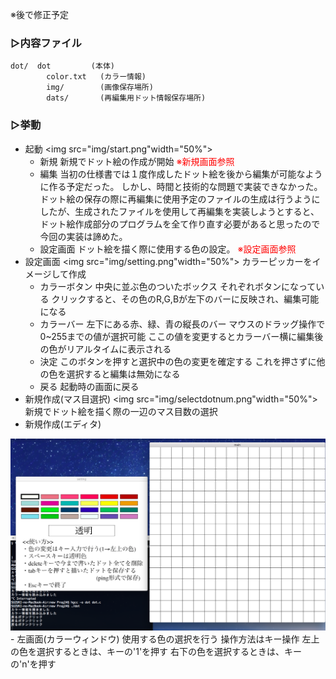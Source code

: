 ※後で修正予定

### ▷内容ファイル
```
dot/  dot         (本体)
        color.txt   (カラー情報)
        img/        (画像保存場所)
        dats/       (再編集用ドット情報保存場所)
```
### ▷挙動
- 起動
<img src="img/start.png"width="50%">
    - 新規
        新規でドット絵の作成が開始
        <font color="red">※新規画面参照</font>
    - 編集
        当初の仕様書では１度作成したドット絵を後から編集が可能なように作る予定だった。
        しかし、時間と技術的な問題で実装できなかった。
        ドット絵の保存の際に再編集に使用予定のファイルの生成は行うようにしたが、生成されたファイルを使用して再編集を実装しようとすると、ドット絵作成部分のプログラムを全て作り直す必要があると思ったので今回の実装は諦めた。
    - 設定画面
        ドット絵を描く際に使用する色の設定。
        <font color="red">※設定画面参照</font>
- 設定画面
<img src="img/setting.png"width="50%">
    カラーピッカーをイメージして作成
    - カラーボタン
        中央に並ぶ色のついたボックス
        それぞれボタンになっている
        クリックすると、その色のR,G,Bが左下のバーに反映され、編集可能になる
    - カラーバー
        左下にある赤、緑、青の縦長のバー
        マウスのドラッグ操作で0~255までの値が選択可能
        ここの値を変更するとカラーバー横に編集後の色がリアルタイムに表示される
    - 決定
        このボタンを押すと選択中の色の変更を確定する
        これを押さずに他の色を選択すると編集は無効になる
    - 戻る
        起動時の画面に戻る
- 新規作成(マス目選択)
<img src="img/selectdotnum.png"width="50%">
    新規でドット絵を描く際の一辺のマス目数の選択
- 新規作成(エディタ)
<img src="img/editor.png">
    - 左画面(カラーウィンドウ)
        使用する色の選択を行う
        操作方法はキー操作
        左上の色を選択するときは、キーの'1'を押す
        右下の色を選択するときは、キーの'n'を押す
